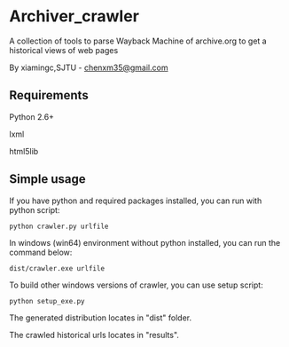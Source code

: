 Archiver_crawler
============
A collection of tools to parse Wayback Machine of archive.org to get a historical views of web pages

By xiamingc,SJTU - chenxm35@gmail.com

Requirements
------------

Python 2.6+

lxml

html5lib


Simple usage
------------
If you have python and required packages installed, you can run with python script:

    python crawler.py urlfile


In windows (win64) environment without python installed, you can run the command below:

    dist/crawler.exe urlfile


To build other windows versions of crawler, you can use setup script:

    python setup_exe.py

The generated distribution locates in "dist" folder.

The crawled historical urls locates in "results".